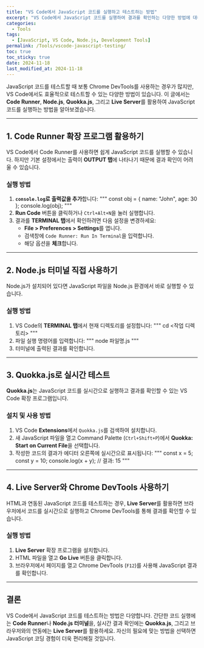 ```yaml
---
title: "VS Code에서 JavaScript 코드를 실행하고 테스트하는 방법"
excerpt: "VS Code에서 JavaScript 코드를 실행하여 결과를 확인하는 다양한 방법에 대해 알아봅니다."
categories:
  - Tools
tags:
  - [JavaScript, VS Code, Node.js, Development Tools]
permalink: /Tools/vscode-javascript-testing/
toc: true
toc_sticky: true
date: 2024-11-18
last_modified_at: 2024-11-18
---
```


JavaScript 코드를 테스트할 때 보통 Chrome DevTools를 사용하는 경우가 많지만, VS Code에서도 효율적으로 테스트할 수 있는 다양한 방법이 있습니다. 이 글에서는 **Code Runner**, **Node.js**, **Quokka.js**, 그리고 **Live Server**를 활용하여 JavaScript 코드를 실행하는 방법을 알아보겠습니다.

---

## 1. Code Runner 확장 프로그램 활용하기

VS Code에서 Code Runner를 사용하면 쉽게 JavaScript 코드를 실행할 수 있습니다. 하지만 기본 설정에서는 출력이 **OUTPUT 탭**에 나타나기 때문에 결과 확인이 어려울 수 있습니다.

### 실행 방법
1. **`console.log`로 출력값을 추가**합니다:
   """
   const obj = { name: "John", age: 30 };
   console.log(obj);
   """
2. **Run Code** 버튼을 클릭하거나 `Ctrl+Alt+N`을 눌러 실행합니다.
3. 결과를 **TERMINAL 탭**에서 확인하려면 다음 설정을 변경하세요:
   - **File > Preferences > Settings**를 엽니다.
   - 검색창에 `Code Runner: Run In Terminal`을 입력합니다.
   - 해당 옵션을 **체크**합니다.

---

## 2. Node.js 터미널 직접 사용하기

Node.js가 설치되어 있다면 JavaScript 파일을 Node.js 환경에서 바로 실행할 수 있습니다.

### 실행 방법
1. VS Code의 **TERMINAL 탭**에서 현재 디렉토리를 설정합니다:
   """
   cd <작업 디렉토리>
   """
2. 파일 실행 명령어를 입력합니다:
   """
   node 파일명.js
   """
3. 터미널에 출력된 결과를 확인합니다.

---

## 3. Quokka.js로 실시간 테스트

**Quokka.js**는 JavaScript 코드를 실시간으로 실행하고 결과를 확인할 수 있는 VS Code 확장 프로그램입니다.

### 설치 및 사용 방법
1. VS Code **Extensions**에서 `Quokka.js`를 검색하여 설치합니다.
2. 새 JavaScript 파일을 열고 Command Palette (`Ctrl+Shift+P`)에서 **Quokka: Start on Current File**을 선택합니다.
3. 작성한 코드의 결과가 에디터 오른쪽에 실시간으로 표시됩니다:
   """
   const x = 5;
   const y = 10;
   console.log(x + y); // 결과: 15
   """

---

## 4. Live Server와 Chrome DevTools 사용하기

HTML과 연동된 JavaScript 코드를 테스트하는 경우, **Live Server**를 활용하면 브라우저에서 코드를 실시간으로 실행하고 Chrome DevTools를 통해 결과를 확인할 수 있습니다.

### 실행 방법
1. **Live Server** 확장 프로그램을 설치합니다.
2. HTML 파일을 열고 **Go Live** 버튼을 클릭합니다.
3. 브라우저에서 페이지를 열고 Chrome DevTools (`F12`)를 사용해 JavaScript 결과를 확인합니다.

---

## 결론

VS Code에서 JavaScript 코드를 테스트하는 방법은 다양합니다. 간단한 코드 실행에는 **Code Runner**나 **Node.js 터미널**을, 실시간 결과 확인에는 **Quokka.js**, 그리고 브라우저와의 연동에는 **Live Server**를 활용하세요. 자신의 필요에 맞는 방법을 선택하면 JavaScript 코딩 경험이 더욱 편리해질 것입니다.
